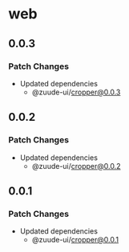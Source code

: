 # web

## 0.0.3

### Patch Changes

- Updated dependencies
  - @zuude-ui/cropper@0.0.3

## 0.0.2

### Patch Changes

- Updated dependencies
  - @zuude-ui/cropper@0.0.2

## 0.0.1

### Patch Changes

- Updated dependencies
  - @zuude-ui/cropper@0.0.1

